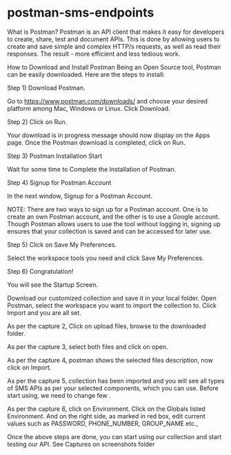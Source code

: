 # postman-sms-endpoints
What is Postman?
Postman is an API client that makes it easy for developers to create, share, test and document APIs. This is done by allowing users to create and save simple and complex HTTP/s requests, as well as read their responses. The result - more efficient and less tedious work.

How to Download and Install Postman
Being an Open Source tool, Postman can be easily downloaded. Here are the steps to install:

Step 1) Download Postman.

Go to https://www.postman.com/downloads/ and choose your desired platform among Mac, Windows or Linux. Click Download.

Step 2) Click on Run.

Your download is in progress message should now display on the Apps page. Once the Postman download is completed, click on Run.

Step 3) Postman Installation Start

Wait for some time to Complete the Installation of Postman.

Step 4) Signup for Postman Account

In the next window, Signup for a Postman Account.

NOTE: There are two ways to sign up for a Postman account. One is to create an own Postman account, and the other is to use a Google account. Though Postman allows users to use the tool without logging in, signing up ensures that your collection is saved and can be accessed for later use.

Step 5) Click on Save My Preferences.

Select the workspace tools you need and click Save My Preferences.

Step 6) Congratulation!

You will see the Startup Screen.

Download our customized collection and save it in your local folder. Open Postman, select the workspace you want to import the collection to. Click Import and you are all set.

As per the capture 2, Click on upload files, browse to the downloaded folder.

As per the capture 3, select both files and click on open.

As per the capture 4, postman shows the selected files description, now click on Import.

As per the capture 5, collection has been imported and you will see all types of SMS APIs as per your selected components, which you can use. Before start using, we need to change few .

As per the capture 6, click on Environment. Click on the Globals listed Environment. And on the right side, as marked in red box, edit current values such as PASSWORD, PHONE_NUMBER, GROUP_NAME etc.,

Once the above steps are done, you can start using our collection and start testing our API.
See Captures on screenshots folder

